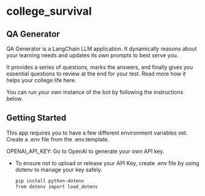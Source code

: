 # college_survival

## QA Generator
QA Generator is a LangChain LLM application. It dynamically reasons about your learning needs and updates its own prompts to best serve you.

It provides a series of questions, marks the answers, and finally gives you essential questions to review at the end for your test. Read more
how it helps your college life here.

You can run your own instance of the bot by following the instructions below. 

## Getting Started
This app requires you to have a few different environment variables set. Create a .env file from the .env.template.

OPENAI_API_KEY: Go to OpenAI to generate your own API key.

 * To ensure not to upload or release your API Key, create .env file by using dotenv to manage your key safely.
   ```bash
   pip install python-dotenv
   from dotenv import load_dotenv
  ```




